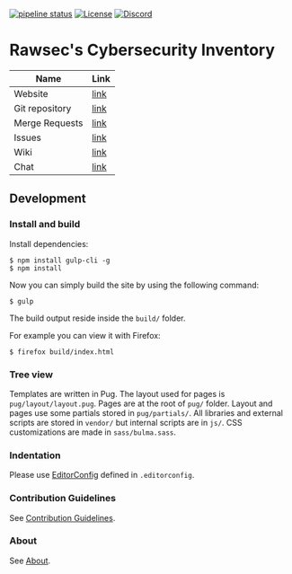 [![pipeline status](https://gitlab.com/rawsec/rawsec-cybersecurity-list/badges/master/pipeline.svg)](https://gitlab.com/rawsec/rawsec-cybersecurity-list/commits/master)
[![License](https://img.shields.io/github/license/rawsec/rawsec-cybersecurity-inventory.svg)](https://gitlab.com/rawsec/rawsec-cybersecurity-list/blob/master/LICENSE)
[![Discord](https://img.shields.io/discord/437247125508587540.svg?style=flat&logo=discord)](https://discord.gg/Wspwv2h)

# Rawsec's Cybersecurity Inventory

Name            | Link
---             | ---
Website         | [link](https://inventory.rawsec.ml/)
Git repository  | [link](https://gitlab.com/rawsec/rawsec-cybersecurity-list)
Merge Requests  | [link](https://gitlab.com/rawsec/rawsec-cybersecurity-list/merge_requests)
Issues          | [link](https://gitlab.com/rawsec/rawsec-cybersecurity-list/issues)
Wiki            | [link](https://gitlab.com/rawsec/rawsec-cybersecurity-list/wikis/home)
Chat            | [link](https://discord.gg/Wspwv2h)

## Development

### Install and build

Install dependencies:

```
$ npm install gulp-cli -g
$ npm install
```

Now you can simply build the site by using the following command:

```
$ gulp
```

The build output reside inside the `build/` folder.

For example you can view it with Firefox:

```
$ firefox build/index.html
```

### Tree view

Templates are written in Pug. The layout used for pages is `pug/layout/layout.pug`. Pages are at the root of `pug/` folder. Layout and pages use some partials stored in `pug/partials/`. All libraries and external scripts are stored in `vendor/` but internal scripts are in `js/`. CSS customizations are made in `sass/bulma.sass`.

### Indentation

Please use [EditorConfig](http://EditorConfig.org) defined in `.editorconfig`.

### Contribution Guidelines

See [Contribution Guidelines](https://inventory.rawsec.ml/contribute.html).

### About

See [About](https://inventory.rawsec.ml/about.html).
